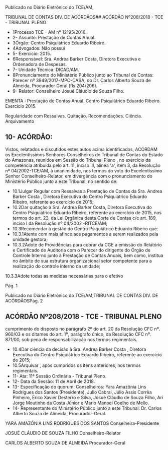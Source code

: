 Publicado  no  Diário Eletrônico do TCE/AM,

TRIBUNAL DE CONTAS DIV. DE  ACÓRDÃOS## ACÓRDÃO Nº208/2018 - TCE - TRIBUNAL PLENO

- 1Processo TCE - AM nº 12195/2016.
- 2- Assunto: Prestação de Contas Anual.
- 3Órgão: Centro Psiquiátrico Eduardo Ribeiro.
- 4Advogados: Não possui
- 5- Exercício: 2015.
- 6Responsável: Sra.  Andrea  Barker  Costa,  Diretora  Executiva  e  Ordenadora  de Despesas.
- 7- Unidade Técnica: DICAD/AM.
- 8Pronunciamento do Ministério Público junto ao Tribunal de Contas: Parecer nº 3949/2017-MPC-CASA,  do Dr. Carlos Alberto Souza de Almeida, Procurador Geral (fls.204/206).
- 9- Relator: Conselheiro Josué Cláudio de Souza Filho.

EMENTA : Prestação  de  Contas  Anual. Centro Psiquiátrico Eduardo Ribeiro. Exercício 2015.

Regularidade com Ressalvas. Quitação. Recomendaçôes. Ciência. Arquivamento

## 10- ACÓRDÃO:

Vistos, relatados e discutidos estes autos acima identificados, ACORDAM os Excelentíssimos Senhores Conselheiros do Tribunal de Contas do Estado do Amazonas, reunidos em Sessão do Tribunal Pleno , no exercício da competência atribuída pelo art. 11, inciso III,  alínea 'a', item 3, da Resolução nº 04/2002-TCE/AM, à unanimidade, nos termos do voto  do Excelentíssimo Senhor Conselheiro-Relator, em divergência com o pronunciamento do Ministério Público junto a este Tribunal, no sentido de:

- 10.1Julgar Regular com Ressalvas a  Prestação de Contas da Sra. Andrea Barker Costa , Diretora Executiva do Centro Psiquiátrico Eduardo Ribeiro, referente ao exercício de 2015;
- 10.2Dar quitação à Sra. Andrea Barker Costa, Diretora Executiva do Centro  Psiquiátrico  Eduardo  Ribeiro,  referente  ao  exercício  de 2015,  nos  termos  do  art.  23,  da  Lei  Orgânica  desta  Corte  de Contas  c/c art. 189, inciso I da Resolução nº 04/2002 -RITCE/AM;
- 10.3Recomendar à  gestão  do  Centro  Psiquiátrico  Eduardo  Ribeiro que:
- 10.3.1Atente com  mais afinco aos pagamentos a serem realizados pela unidade gestora;
- 10.3.2Adote de Providências para cobrar da CGE a emissão do Relatório  e  Certificado  de  Auditoria  com  o  Parecer  do dirigente do Órgão de Controle  Interno junto à Prestação de Contas Anuais, bem como, institua no âmbito de sua estrutura organizacional setor competente para a realização do controle interno da unidade;

10.3.3Adote  todas  as  medidas  necessárias  para  o  efetivo

Pág. 1

Publicado  no  Diário Eletrônico do TCE/AM,TRIBUNAL DE CONTAS DIV. DE  ACÓRDÃOSPág. 2

## ACÓRDÃO Nº208/2018 - TCE - TRIBUNAL PLENO

cumprimento do disposto no parágrafo 2º do art. 20 da Resolução  CFC  nº.  960/03  e  os  ditames  do  art.  1º, parágrafo  único,  da  Resolução  CFC  nº.  871/00,  sob pena de responsabilização nos termos regimentais.

- 10.4Dar  ciência da  decisão  à Sra.  Andrea  Barker Costa ,  Diretora Executiva  do  Centro  Psiquiátrico  Eduardo  Ribeiro,  referente  ao exercício de 2015;
- 10.5Arquivar , após cumpridos os itens anteriores, nos termos regimentais.
- 11- Ata: 11ª Sessão Ordinária - Tribunal Pleno.
- 12- Data da Sessão: 11 de Abril de 2018.
- 13- Especificação do quorum: Conselheiros: Yara Amazônia Lins Rodrigues dos Santos (Presidente), Julio Cabral, Júlio Assis Corrêa Pinheiro, Érico Xavier Desterro e Silva, Josué Cláudio de Souza Filho, Ari Jorge  Moutinho da Costa Júnior e  Mario  Manoel Coelho de Mello.
- 14- Representante  do  Ministério  Público  junto  a  este  Tribunal: Dr. Carlos  Alberto Souza de Almeida, Procurador-Geral.

YARA AMAZÔNIA LINS RODRIGUES DOS SANTOS Conselheira-Presidente

JOSUÉ CLÁUDIO DE SOUZA FILHO Conselheiro-Relator

CARLOS ALBERTO SOUZA DE ALMEIDA Procurador-Geral